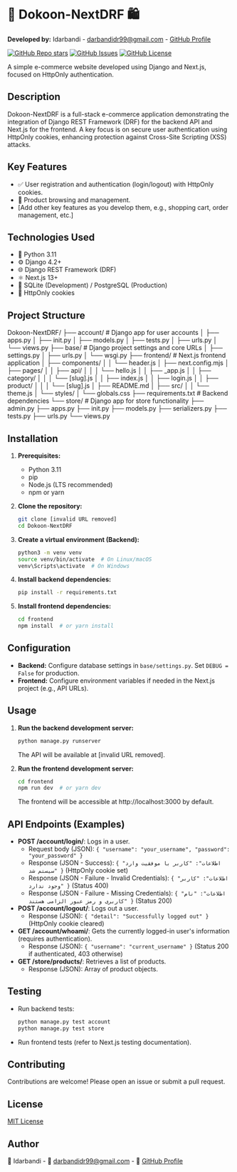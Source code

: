 # 🚀 Dokoon-NextDRF 🛍️

**Developed by:** Idarbandi - [darbandidr99@gmail.com](mailto:darbandidr99@gmail.com) - [GitHub Profile](https://github.com/idarbandi)

[![GitHub Repo stars](https://img.shields.io/github/stars/idarbandi/Dokoon-NextDRF?style=social)](https://github.com/idarbandi/Dokoon-NextDRF)
[![GitHub Issues](https://img.shields.io/github/issues/idarbandi/Dokoon-NextDRF)](https://github.com/idarbandi/Dokoon-NextDRF/issues)
[![GitHub License](https://img.shields.io/github/license/idarbandi/Dokoon-NextDRF)](https://github.com/idarbandi/Dokoon-NextDRF/blob/main/LICENSE)

A simple e-commerce website developed using Django and Next.js, focused on HttpOnly authentication.

## Description

Dokoon-NextDRF is a full-stack e-commerce application demonstrating the integration of Django REST Framework (DRF) for the backend API and Next.js for the frontend. A key focus is on secure user authentication using HttpOnly cookies, enhancing protection against Cross-Site Scripting (XSS) attacks.

## Key Features

*   ✅ User registration and authentication (login/logout) with HttpOnly cookies.
*   🛒 Product browsing and management.
*   [Add other key features as you develop them, e.g., shopping cart, order management, etc.]

## Technologies Used

*   🐍 Python 3.11
*   ⚙️ Django 4.2+
*   🌐 Django REST Framework (DRF)
*   ⚛️ Next.js 13+
*   💾 SQLite (Development) / PostgreSQL (Production)
*   🍪 HttpOnly cookies

## Project Structure

Dokoon-NextDRF/
├── account/         # Django app for user accounts
│   ├── apps.py
│   ├── init.py
│   ├── models.py
│   ├── tests.py
│   ├── urls.py
│   └── views.py
├── base/            # Django project settings and core URLs
│   ├── settings.py
│   ├── urls.py
│   └── wsgi.py
├── frontend/        # Next.js frontend application
│   ├── components/
│   │   └── header.js
│   ├── next.config.mjs
│   ├── pages/
│   │   ├── api/
│   │   │   └── hello.js
│   │   ├── _app.js
│   │   ├── category/
│   │   │   └── [slug].js
│   │   ├── index.js
│   │   ├── login.js
│   │   ├── product/
│   │   │   └── [slug].js
│   ├── README.md
│   ├── src/
│   │   └── theme.js
│   └── styles/
│       └── globals.css
├── requirements.txt   # Backend dependencies
└── store/           # Django app for store functionality
├── admin.py
├── apps.py
├── init.py
├── models.py
├── serializers.py
├── tests.py
├── urls.py
└── views.py


## Installation

1.  **Prerequisites:**
    *   Python 3.11
    *   pip
    *   Node.js (LTS recommended)
    *   npm or yarn

2.  **Clone the repository:**

    ```bash
    git clone [invalid URL removed]
    cd Dokoon-NextDRF
    ```

3.  **Create a virtual environment (Backend):**

    ```bash
    python3 -m venv venv
    source venv/bin/activate  # On Linux/macOS
    venv\Scripts\activate  # On Windows
    ```

4.  **Install backend dependencies:**

    ```bash
    pip install -r requirements.txt
    ```

5.  **Install frontend dependencies:**

    ```bash
    cd frontend
    npm install  # or yarn install
    ```

## Configuration

*   **Backend:** Configure database settings in `base/settings.py`. Set `DEBUG = False` for production.
*   **Frontend:** Configure environment variables if needed in the Next.js project (e.g., API URLs).

## Usage

1.  **Run the backend development server:**

    ```bash
    python manage.py runserver
    ```

    The API will be available at [invalid URL removed].

2.  **Run the frontend development server:**

    ```bash
    cd frontend
    npm run dev  # or yarn dev
    ```

    The frontend will be accessible at http://localhost:3000 by default.

## API Endpoints (Examples)

*   **POST /account/login/**: Logs in a user.
    *   Request body (JSON): `{ "username": "your_username", "password": "your_password" }`
    *   Response (JSON - Success): `{ "اطلاعات": "کاربر با موفقیت وارد سیستم شد" }` (HttpOnly cookie set)
    *   Response (JSON - Failure - Invalid Credentials): `{ "اطلاعات": "کاربر وجود ندارد" }` (Status 400)
    *   Response (JSON - Failure - Missing Credentials): `{ "اطلاعات": "نام کاربری و رمز عبور الزامی هستند" }` (Status 200)
*   **POST /account/logout/**: Logs out a user.
    *   Response (JSON): `{ "detail": "Successfully logged out" }` (HttpOnly cookie cleared)
*   **GET /account/whoami/**: Gets the currently logged-in user's information (requires authentication).
    *   Response (JSON): `{ "username": "current_username" }` (Status 200 if authenticated, 403 otherwise)
*   **GET /store/products/**: Retrieves a list of products.
    *   Response (JSON): Array of product objects.

## Testing

*   Run backend tests:

    ```bash
    python manage.py test account
    python manage.py test store
    ```

*   Run frontend tests (refer to Next.js testing documentation).

## Contributing

Contributions are welcome! Please open an issue or submit a pull request.

## License

[MIT License](https://opensource.org/licenses/MIT)

## Author

👤 Idarbandi - 📧 [darbandidr99@gmail.com](mailto:darbandidr99@gmail.com) - 🐙 [GitHub Profile](https://github.com/idarbandi)
